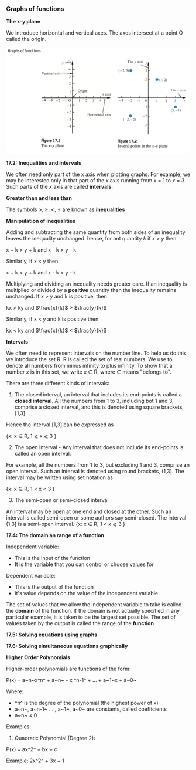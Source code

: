 ### Graphs of functions

**The x-y plane**

We introduce horizontal and vertical axes. The axes intersect at a point O called the origin.

<img src="./img/Graphs of functions.png" width=600px style="border-radius: 10px"/>

**17.2: Inequalities and intervals**

We often need only part of the x axis when plotting graphs.
For example, we may be interested only in that part of the _x_ axis running from _x_ = 1 to _x_ = 3. Such parts of the _x_ axis are called **intervals**.

**Greater than and less than**

The symbols >, ≥, <, ≤ are known as **inequalities**

**Manipulation of inequalities**

Adding and subtracting the same quantity from both sides of an inequality leaves the inequality unchanged.
hence, for ant quantity _k_ if _x_ > _y_ then

x + k > y + k and x - k > y - k

Similarly, if x < y then

x + k < y + k and x - k < y - k

Multiplying and dividing an inequality needs greater care.
If an inequality is multiplied or divided by a **positive** quantity then the inequality remains unchanged.
If x > y and k is positive, then

kx > ky and $\frac{x}{k}$ > $\frac{y}{k}$

Similarly, if x < y and k is positive then

kx < ky and $\frac{x}{k}$ < $\frac{y}{k}$

**Intervals**

We often need to represent intervals on the number line. To help us do this we introduce the set R. R is called the set of real numbers. We use to denote all numbers from minus infinity to plus infinity.
To show that a number _x_ is in this set, we write _x_ ∈ R, where ∈ means "belongs to".

There are three different kinds of intervals:

1. The closed interval, an interval that includes its end-points is called a **closed interval**. All the numbers from 1 to 3, including bot 1 and 3, comprise a closed interval, and this is denoted using square brackets, [1,3]

Hence the interval [1,3] can be expressed as

{x: x ∈ R, 1 ⩽ x ⩽ 3 }

2. The open interval - Any interval that does not include its end-points is called an open interval.

For example, all the numbers from 1 to 3, but excluding 1 and 3, comprise an open interval.
Such an interval is denoted using round brackets, (1,3). The interval may be written using set notation as

{x: x ∈ R, 1 < x < 3 }

3. The semi-open or semi-closed interval

An interval may be open at one end and closed at the other. Such an interval is called semi-open or some authors say semi-closed.
The interval (1,3] is a semi-open interval.
{x: x ∈ R, 1 < x ⩽ 3 }

**17.4: The domain an range of a function**

Independent variable:

- This is the input of the function
- It is the variable that you can control or choose values for

Dependent Variable:

- This is the output of the function
- it's value depends on the value of the independent variable

The set of values that we allow the independent variable to take is called the **domain** of the function. If the domain is not actually specified in any particular example, it is taken to be the largest set possible.
The set of values taken by the output is called the range of the **function**

**17.5: Solving equations using graphs**

**17.6: Solving simultaneous equations graphically**

**Higher Order Polynomials**

Higher-order polynomials are functions of the form:

P(x) = a~n~x^n^ + a~n~ - x ^n-1^ + ... + a~1~x + a~0~

Where:

- ^n^ is the degree of the polynomial (the highest power of x)
- a~n~, a~n-1~ ... , a~1~, a~0~ are constants, called coefficients
- a~n~ ≠ 0

Examples:

1. Quadratic Polynomial (Degree 2):

P(x) = ax^2^ + bx + c

Example: 2x^2^ + 3x + 1
